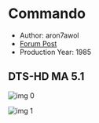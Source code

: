 # Commando

* Author: aron7awol
* [Forum Post](https://www.avsforum.com/threads/bass-eq-for-filtered-movies.2995212/post-57672912)
* Production Year: 1985

## DTS-HD MA 5.1

![img 0](https://i.imgur.com/GvUN0gN.jpg)

![img 1](https://i.imgur.com/w1bTGcA.jpg)

